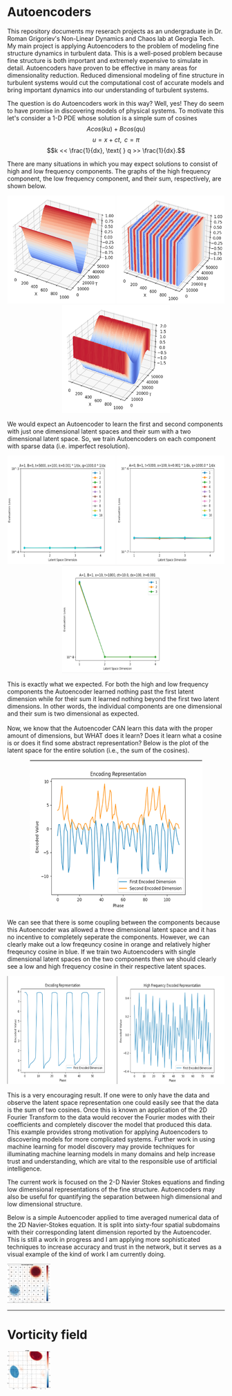 # Autoencoders
This repository documents my reserach projects as an undergraduate in Dr. Roman Grigoriev's Non-Linear Dynamics and Chaos lab at Georgia Tech.
My main project is applying Autoencoders to the problem of modeling fine structure dynamics in turbulent data. This is a well-posed problem because fine structure is both important and extremely expensive to simulate in detail. Autoencoders have proven to be effective in many areas for dimensionality reduction. Reduced dimensional modeling of fine structure in turbulent systems would cut the computational cost of accurate models and bring important dynamics into our understanding of turbulent systems. 

The question is do Autoencoders work in this way? Well, yes! They do seem to have promise in discovering models of physical systems. To motivate this let's consider a 1-D PDE whose solution is a simple sum of cosines
$$Acos(ku) + Bcos(qu)$$
$$u=x+ct, \text{   } c=\pi$$
$$k << \frac{1}{dx}, \text{    } q >> \frac{1}{dx}.$$

There are many situations in which you may expect solutions to consist of high and low frequency components. The graphs of the high frequency component, the low frequency component, and their sum, respectively, are shown below.
<p float="left" align="center">
<img
  src="images/high.png"
  alt="Alt text"
  title="Low Frequency"
  width="250" height="250">
<img
  src="images/low.png"
  alt="Alt text"
  title="High Frequency"
  width="250" height="250">
<img
  src="images/sum.png"
  alt="Alt text"
  title="Sum"
  width="250" height="250">
</p>

We would expect an Autoencoder to learn the first and second components with just one dimensional latent spaces and their sum with a two dimensional latent space. So, we train Autoencoders on each component with sparse data (i.e. imperfect resolution).

<p float="left" align="center">
<img
  src="images/lowAE.png"
  alt="Alt text"
  title="Low Frequency"
  width="250" height="250">
<img
  src="images/highAE.png"
  alt="Alt text"
  title="High Frequency"
  width="250" height="250">
<img
  src="images/sumAE.png"
  alt="Alt text"
  title="Sum"
  width="250" height="250">
</p>

This is exactly what we expected. For both the high and low frequency components the Autoencoder learned nothing past the first latent dimension while for their sum it learned nothing beyond the first two latent dimensions. In other words, the individual components are one dimensional and their sum is two dimensional as expected. <br/> <br/>
Now, we know that the Autoencoder CAN learn this data with the proper amount of dimensions, but WHAT does it learn? Does it learn what a cosine is or does it find some abstract representation? Below is the plot of the latent space for the entire solution (i.e., the sum of the cosines).
<p align="center">
<img
  src="images/sumLatentSpace.png"
  alt="Alt text"
  title="Low Frequency"
  width="400" height="350">
</p>

We can see that there is some coupling between the components because this Autoencoder was allowed a three dimensional latent space and it has no incentive to completely seperate the components. However, we can clearly make out a low freqeuncy cosine in orange and relatively higher freqeuncy cosine in blue. If we train two Autoencoders with single dimensional latent spaces on the two components then we should clearly see a low and high frequency cosine in their respective latent spaces.

<p float="left" align="center">
<img
  src="images/lowLatentSpace.png"
  alt="Alt text"
  title="Low Frequency"
  width="250" height="250">
<img
  src="images/highLatentSpace.png"
  alt="Alt text"
  title="High Frequency"
  width="250" height="250">
</p>

This is a very encouraging result. If one were to only have the data and observe the latent space representation one could easily see that the data is the sum of two cosines. Once this is known an application of the 2D Fourier Transform to the data would recover the Fourier modes with their coefficients and completely discover the model that produced this data. This example provides strong motivation for applying Autoencoders to discovering models for more complicated systems. Further work in using machine learning for model discovery may provide techniques for illuminating machine learning models in many domains and help increase trust and understanding, which are vital to the responsible use of artificial intelligence.

The current work is focused on the 2-D Navier Stokes equations and finding low dimensional representations of the fine structure. Autoencoders may also be useful for quantifying the separation between high dimensional and low dimensional structure. 

Below is a simple Autoencoder applied to time averaged numerical data of the 2D Navier-Stokes equation. It is split into sixty-four spatial subdomains with their corresponding latent dimension reported by the Autoencoder. This is still a work in progress and I am applying more sophisticated techniques to increase accuracy and trust in the network, but it serves as a visual example of the kind of work I am currently doing. 

<img
  src="singlePeriodLatentDims.png"
  alt="Alt text"
  title="Optional title"
  style="display: inline-block; margin: 0 auto; max-width: 100px">


_______________________________________________________________
# Vorticity field

<img
  src="vorticity_images.gif"
  alt="Alt text"
  title="Optional title"
  style="display: inline-block; margin: 0 auto; max-width: 100px">
